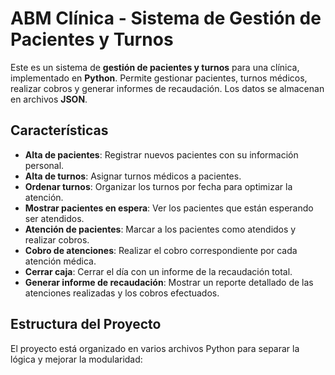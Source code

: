 # ABM Clínica - Sistema de Gestión de Pacientes y Turnos

Este es un sistema de **gestión de pacientes y turnos** para una clínica, implementado en **Python**. Permite gestionar pacientes, turnos médicos, realizar cobros y generar informes de recaudación. Los datos se almacenan en archivos **JSON**.

## Características

- **Alta de pacientes**: Registrar nuevos pacientes con su información personal.
- **Alta de turnos**: Asignar turnos médicos a pacientes.
- **Ordenar turnos**: Organizar los turnos por fecha para optimizar la atención.
- **Mostrar pacientes en espera**: Ver los pacientes que están esperando ser atendidos.
- **Atención de pacientes**: Marcar a los pacientes como atendidos y realizar cobros.
- **Cobro de atenciones**: Realizar el cobro correspondiente por cada atención médica.
- **Cerrar caja**: Cerrar el día con un informe de la recaudación total.
- **Generar informe de recaudación**: Mostrar un reporte detallado de las atenciones realizadas y los cobros efectuados.

## Estructura del Proyecto

El proyecto está organizado en varios archivos Python para separar la lógica y mejorar la modularidad:

